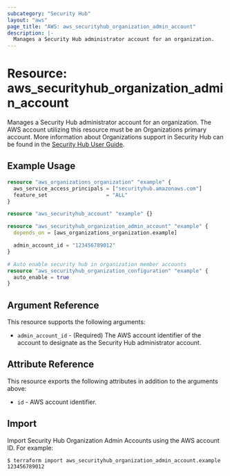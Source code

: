```yaml
---
subcategory: "Security Hub"
layout: "aws"
page_title: "AWS: aws_securityhub_organization_admin_account"
description: |-
  Manages a Security Hub administrator account for an organization.
---
```


# Resource: aws_securityhub_organization_admin_account

Manages a Security Hub administrator account for an organization. The AWS account utilizing this resource must be an Organizations primary account. More information about Organizations support in Security Hub can be found in the [Security Hub User Guide](https://docs.aws.amazon.com/securityhub/latest/userguide/designate-orgs-admin-account.html).

## Example Usage

```terraform
resource "aws_organizations_organization" "example" {
  aws_service_access_principals = ["securityhub.amazonaws.com"]
  feature_set                   = "ALL"
}

resource "aws_securityhub_account" "example" {}

resource "aws_securityhub_organization_admin_account" "example" {
  depends_on = [aws_organizations_organization.example]

  admin_account_id = "123456789012"
}

# Auto enable security hub in organization member accounts
resource "aws_securityhub_organization_configuration" "example" {
  auto_enable = true
}
```

## Argument Reference

This resource supports the following arguments:

* `admin_account_id` - (Required) The AWS account identifier of the account to designate as the Security Hub administrator account.

## Attribute Reference

This resource exports the following attributes in addition to the arguments above:

* `id` - AWS account identifier.

## Import

Import Security Hub Organization Admin Accounts using the AWS account ID. For example:

```
$ terraform import aws_securityhub_organization_admin_account.example 123456789012
```
